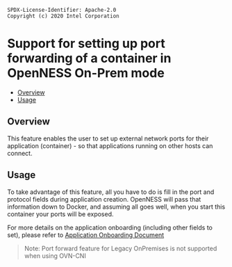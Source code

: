 ```text
SPDX-License-Identifier: Apache-2.0
Copyright (c) 2020 Intel Corporation
```
<!-- omit in toc -->
# Support for setting up port forwarding of a container in OpenNESS On-Prem mode
- [Overview](#overview)
- [Usage](#usage)

## Overview

This feature enables the user to set up external network ports for their application (container) - so that applications running on other hosts can connect.

## Usage
To take advantage of this feature, all you have to do is fill in the port and protocol fields during application creation.
OpenNESS will pass that information down to Docker, and assuming all goes well, when you start this container your ports will be exposed.

For more details on the application onboarding (including other fields to set), please refer to 
[Application Onboarding Document](https://github.com/open-ness/specs/blob/master/doc/applications-onboard/on-premises-applications-onboarding.md) 

> Note: Port forward feature for Legacy OnPremises is not supported when using OVN-CNI 

 